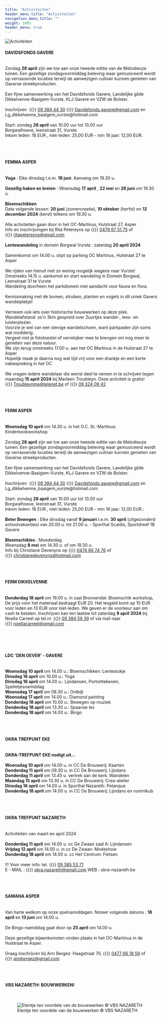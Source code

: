 ```yaml
---
title: "Activiteiten"
header_menu_title: "Activiteiten"
navigation_menu_title: ""
weight: 1003
header_menu: true
---
```


![Activiteiten](images/activiteiten.jpg)




#### DAVIDSFONDS GAVERE
<br>
Zondag <b>28 april</b> zijn we toe aan onze tweede editie van de Melodieuze tuinen. Een gezellige zondagvoormiddag beleving waar gemusiceerd wordt op verrassende locaties terwijl de aanwezigen culinair kunnen genieten van Gaverse streekproducten.<br>
<br>
Een fijne samenwerking van het Davidsfonds Gavere, Landelijke gilde Dikkelvenne-Baaigem-Vurste, KLJ Gavere en VZW de Bolster.<br>
<br>
Inschrijven  {{<icon class="fa fa-phone">}}&nbsp;<a href="tel:093844430">09 384 44 30</a> {{<icon class="fa fa-envelope">}}&nbsp;<a href="Davidsfonds.gavere@gmail.com">Davidsfonds.gavere@gmail.com</a> en Lg_dikkelvenne_baaigem_vurste@hotmail.com<br>
<br>
Start: zondag <b>28 april</b> van 10.00 uur tot 13.00 uur<br>
Borgwalhoeve, leenstraat 31, Vurste<br>
Inkom leden: 18 EUR , niet-leden: 25,00 EUR - min 16 jaar: 12,00 EUR.<br>
<br>
<br>
<br>





#### FEMMA ASPER
<br>
<b>Yoga</b> : Elke dinsdag t.e.m. <b>18 juni</b>. Aanvang om 19.30 u.<br>
<br>
<b>Gezellig haken en breien</b> : Woensdag <b>17 april</b> , <b>22 mei</b> en <b>26 juni</b> om 19.30 u.<br>
<br>
<b>Bloemschikken</b><br>
Data volgende lessen: <b>20 juni</b> (zomercreatie), <b>10 oktober</b> (herfst) en <b>12 december 2024</b> (kerst) telkens om 19.30 u.<br>
<br>
Alle activiteiten gaan door in het OC-Martinus, Hulstraat 27, Asper<br>
Info en inschrijvingen bij Rita Petereyns op {{<icon class="fa fa-phone">}}&nbsp;<a href="tel:0479675175">0479 67 51 75</a> of {{<icon class="fa fa-envelope">}}&nbsp;<a href="ritapetereyns@gmail.com">ritapetereyns@gmail.com</a><br>
<br>
<b>Lentewandeling</b> in domein Borgwal Vurste : zaterdag <b>20 april 2024</b><br>
<br>
Samenkomst om 14.00 u. stipt op parking OC Martinus, Hulstraat 27 te Asper<br>
<br>
We rijden van hieruit met zo weinig mogelijk wagens naar Vurste!<br>
Omstreeks 14.15 u. aankomst en start wandeling in Domein Borgwal, Leenstraat 31 te Vurste<br>
Wandeling doorheen het parkdomein met aandacht voor fauna en flora.<br>
<br>
Kennismaking met de bomen, struiken, planten en vogels in dit uniek Gavers wandelplekje!<br>
<br>
Verneem ook iets over historische bouwwerken op deze plek.<br>
Wandelafstand: zo'n 3km gespreid over 2uurtjes wandel-, lees- en luisterplezier.<br>
Voorzie je wel van een stevige wandelschoen, want parkpaden zijn soms wat modderig.<br>
Vergeet niet je fototoestel of verrekijker mee te brengen om nog meer te genieten van deze natuur.<br>
We zijn terug omstreeks 17.00 u. aan het OC Martinus in de Hulstraat 27 te Asper<br>
Hopelijk maak je daarna nog wat tijd vrij voor een drankje en een korte nabespreking in het OC<br>
<br>
We vragen iedere wandelaar die wenst deel te nemen in te schrijven tegen maandag <b>15 april 2024</b> bij Marleen Troubleyn. Deze activiteit is gratis!<br>
{{<icon class="fa fa-envelope">}}&nbsp;<a href="Troubleynma@telenet.be">Troubleynma@telenet.be</a> of {{<icon class="fa fa-phone">}}&nbsp;<a href="tel:093240942">09 324 09 42</a><br>
<br>
<br>
<br>





#### FERM ASPER
<br>
<b>Woensdag 10 april</b> om 14.30 u. in het O.C. St.-Martinus: Kinderkookworkshop<br>
<br>
Zondag <b>28 april</b> zijn we toe aan onze tweede editie van de Melodieuze tuinen. Een gezellige zondagvoormiddag beleving waar gemusiceerd wordt op verrassende locaties terwijl de aanwezigen culinair kunnen genieten van Gaverse streekproducten.<br>
<br>
Een fijne samenwerking van het Davidsfonds Gavere, Landelijke gilde Dikkelvenne-Baaigem-Vurste, KLJ Gavere en VZW de Bolster.<br>
<br>
Inschrijven  {{<icon class="fa fa-phone">}}&nbsp;<a href="tel:093844430">09 384 44 30</a> {{<icon class="fa fa-envelope">}}&nbsp;<a href="Davidsfonds.gavere@gmail.com">Davidsfonds.gavere@gmail.com</a> en Lg_dikkelvenne_baaigem_vurste@hotmail.com<br>
<br>
Start: zondag <b>28 april</b> van 10.00 uur tot 13.00 uur<br>
Borgwalhoeve, leenstraat 31, Vurste<br>
Inkom leden: 18 EUR , niet-leden: 25,00 EUR - min 16 jaar: 12,00 EUR.:<br>
<br>
<b>Beter Bewegen</b> : Elke dinsdag vanaf <b>9 januari</b> t.e.m. <b>30 april</b> (uitgezonderd schoolvakanties) van 20.00 u. tot 21.00 u. - Sporthal Scaldis, Sportdreef 1B Gavere<br>
<br>
<b>Bloemschikles</b> : Moederdag<br>
Woensdag <b>8 mei</b> om 14.30 u. of om 19.30 u.<br>
Info bij Christiane Devenyns op {{<icon class="fa fa-phone">}}&nbsp;<a href="tel:0474667476">0474 66 74 76</a> of {{<icon class="fa fa-envelope">}}&nbsp;<a href="christianedevenyns@hotmail.com">christianedevenyns@hotmail.com</a><br>
<br>
<br>
<br>





#### FERM DIKKELVENNE
<br>
<b>Donderdag 18 april</b> om 19.00 u. in zaal Bronnendal: Bloemschik workshop, De prijs voor het materiaal bedraagt EUR 20. Het lesgeld komt op 10 EUR voor leden en 13 EUR voor niet-leden. We geven er de voorkeur aan om cash te betalen. Inschrijven kan ten laatste tot zaterdag <b>9 april 2024</b> bij Noella Carreel op tel.nr. {{<icon class="fa fa-phone">}}&nbsp;<a href="tel:093845939">09 384 59 39</a> of via mail naar {{<icon class="fa fa-envelope">}}&nbsp;<a href="noellacarreel@gmail.com">noellacarreel@gmail.com</a><br>
<br>
<br>
<br>
<br>





#### LDC 'DEN OEVER' - GAVERE
<br>
<b>Woensdag 10 april</b> om 14.00 u.: Bloemschikken: Lentestukje<br>
<b>Dinsdag 16 april</b> om 10.00 u.: Yoga<br>
<b>Dinsdag 16 april</b> om 14.00 u.: Lijndansen, Portrettekenen, Spelletjesnamiddag<br>
<b>Woensdag 17 april</b> om 08.30 u.: Ontbijt<br>
<b>Woensdag 17 april</b> om 14.00 u.: Diamond painting<br>
<b>Donderdag 18 april</b> om 10.00 u.: Bewegen op muziek<br>
<b>Donderdag 18 april</b> om 13.30 u.: Spaanse les<br>
<b>Donderdag 18 april</b> om 14.00 u.: Bingo<br>
<br>
<br>
<br>





#### OKRA TREFPUNT EKE
<br>
<b>OKRA-TREFPUNT EKE nodigt uit...</b><br>
<br>
<b>Woensdag 10 april</b> om 14.00 u. in CC De Brouwerij: Kaarten<br>
<b>Donderdag 11 april</b> om 09.30 u. in CC De Brouwerij: Lijndans<br>
<b>Donderdag 11 april</b> om 13.45 u. vertrek aan de kerk: Wandelen<br>
<b>Maandag 15 april</b> om 13.30 u. in CC De Brouwerij: Crea-atelier<br>
<b>Dinsdag 16 april</b> om 14.00 u. in Sporthal Nazareth: Petanque<br>
<b>Donderdag 18 april</b> om 14.00 u. in CC De Brouwerij: Lijndans en rummikub<br>
<br>
<br>
<br>





#### OKRA TREFPUNT NAZARETH
<br>
Activiteiten van maart en april 2024<br>
<br>
<b>Donderdag 11 april</b> om 14.00 u. cc De Zwaan zaal A: Lijndansen<br>
<b>Vrijdag 12 april</b> om 14.00 u. in cc De Zwaan: Modeshow<br>
<b>Donderdag 18 april</b> om 14.00 u. cc Het Centrum: Fietsen<br>
<br>
!!! Voor meer info: tel. {{<icon class="fa fa-phone">}}&nbsp;<a href="tel:093855371">09 385 53 71</a><br>
E - MAIL : {{<icon class="fa fa-envelope">}}&nbsp;<a href="okra.nazareth@gmail.com">okra.nazareth@gmail.com</a> WEB : okra-nazareth.be<br>
<br>
<br>
<br>





#### SAMANA ASPER
<br>
Van harte welkom op onze spelnamiddagen. Noteer volgende datums : <b>18 april</b> en <b>13 juni</b> om 14.00 u.<br>
<br>
De Bingo-namiddag gaat door op <b>25 april</b> om 14.00 u.<br>
<br>
Deze gezellige bijeenkomsten vinden plaats in het OC-Martinus in de Hulstraat te Asper.<br>
<br>
Graag inschrijven bij Ann Bergez: Haagstraat 70, {{<icon class="fa fa-phone">}}&nbsp;<a href="tel:0477661859">0477 66 18 59</a> of {{<icon class="fa fa-envelope">}}&nbsp;<a href="annbergez@gmail.com">annbergez@gmail.com</a><br>
<br>
<br>
<br>





#### VBS NAZARETH: BOUWWERKEN!
<br>
<figure><img src="images/pb-ne.jpg" alt=" Etentje ten voordele van de bouwwerken © VBS NAZARETH" style="max-height: 500px; max-width: 500px;" /><figcaption> Etentje ten voordele van de bouwwerken © VBS NAZARETH</figcaption></figure><br>
<br>
<br>
<br>


